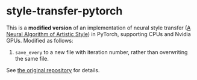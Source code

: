 # style-transfer-pytorch

This is a **modified version** of an implementation of neural style transfer ([A Neural Algorithm of Artistic Style](https://arxiv.org/abs/1508.06576)) in PyTorch, supporting CPUs and Nvidia GPUs. Modified as follows:

1. `save_every` to a new file with iteration number, rather than overwriting the same file.

See [the original repository](https://github.com/crowsonkb/style-transfer-pytorch) for details.
